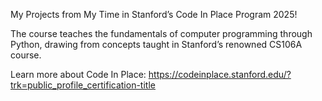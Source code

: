 My Projects from My Time in Stanford’s Code In Place Program 2025!

The course teaches the fundamentals of computer programming through Python, drawing from concepts taught in Stanford’s renowned CS106A course.

Learn more about Code In Place: https://codeinplace.stanford.edu/?trk=public_profile_certification-title
